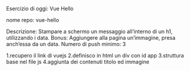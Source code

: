 Esercizio di oggi: Vue Hello

nome repo: vue-hello


Descrizione: Stampare a schermo un messaggio all’interno di un h1, utilizzando i data.
Bonus: Aggiungere alla pagina un’immagine, presa anch’essa da un data.
Numero di push minimo: 3


1.recupero il link di vuejs
2.definisco in html un div con id app 
3.struttura base nel file js
4.aggiunta dei contenuti titolo ed immagine